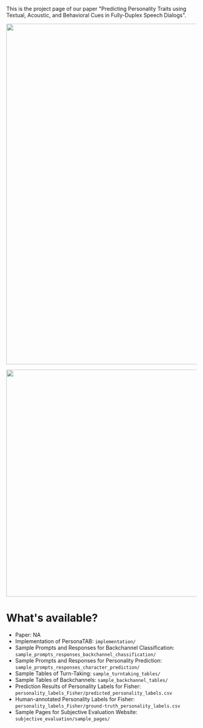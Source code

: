 This is the project page of our paper "Predicting Personality Traits using Textual, Acoustic, and Behavioral Cues in Fully-Duplex Speech Dialogs". 

<p align="center">
<img src="https://github.com/shinshoji01/Personality-Prediction-for-Conversation-Agents/blob/main/images/title.png" width="900">
</p>

<p align="center">
<img src="https://github.com/shinshoji01/Personality-Prediction-for-Conversation-Agents/blob/main/images/overall.png" width="600">
</p>

# What's available?
- Paper: NA
- Implementation of PersonaTAB: `implementation/`
- Sample Prompts and Responses for Backchannel Classification: `sample_prompts_responses_backchannel_chassification/`
- Sample Prompts and Responses for Personality Prediction: `sample_prompts_responses_character_prediction/`
- Sample Tables of Turn-Taking: `sample_turntaking_tables/`
- Sample Tables of Backchannels: `sample_backchannel_tables/`
- Prediction Results of Personality Labels for Fisher: `personality_labels_Fisher/predicted_personality_labels.csv`
- Human-annotated Personality Labels for Fisher: `personality_labels_Fisher/ground-truth_personality_labels.csv`
- Sample Pages for Subjective Evaluation Website: `subjective_evaluation/sample_pages/`